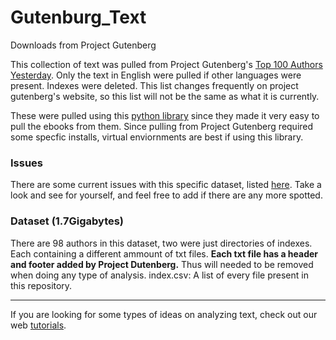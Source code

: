 # Gutenburg_Text
Downloads from Project Gutenberg

This collection of text was pulled from Project Gutenberg's [Top 100 Authors Yesterday](https://www.gutenberg.org/browse/scores/top#authors-last1). Only the text in English were pulled if other languages were present. Indexes were deleted. This list changes frequently on project gutenberg's website, so this list will not be the same as what it is currently. 

These were pulled using this [python library](https://github.com/c-w/Gutenberg) since they made it very easy to pull the ebooks from them. Since pulling from Project Gutenberg required some specfic installs, virtual enviornments are best if using this library. 


### Issues
There are some current issues with this specific dataset, listed [here](https://github.com/DigiUGA/Gutenberg_Text/issues/1). Take a look and see for yourself, and feel free to add if there are any more spotted. 

### Dataset (1.7Gigabytes)

There are 98 authors in this dataset, two were just directories of indexes. Each containing a different ammount of txt files. **Each txt file has a header and footer added by Project Dutenberg.** Thus will needed to be removed when doing any type of analysis. 
index.csv: A list of every file present in this repository. 

*******
If you are looking for some types of ideas on analyzing text, check out our web [tutorials](https://digi.uga.edu/text-analysis/). 
